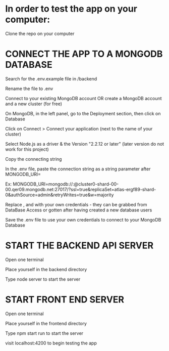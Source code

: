 # In order to test the app on your computer:
Clone the repo on your computer


# CONNECT THE APP TO A MONGODB DATABASE
Search for the .env.example file in /backend

Rename the file to .env

Connect to your existing MongoDB account OR create a MongoDB account and a new cluster (for free)

On MongoDB, in the left panel, go to the Deployment section, then click on Database

Click on Connect > Connect your application (next to the name of your cluster)

Select Node.js as a driver & the Version "2.2.12 or later" (later version do not work for this project)

Copy the connecting string

In the .env file, paste the connection string as a string parameter after MONGODB_URI=

Ex: MONGODB_URI=mongodb://<username>:<password>@cluster0-shard-00-00.qer09.mongodb.net:27017/<databaseName>?ssl=true&replicaSet=atlas-ergf89-shard-0&authSource=admin&retryWrites=true&w=majority

Replace <username>, <password> and <databaseName> with your own credentials - they can be grabbed from DataBase Access or gotten after having created a new database users

Save the .env file to use your own credentials to connect to your MongoDB Database



# START THE BACKEND API SERVER
Open one terminal 

Place yourself in the backend directory

Type node server to start the server



# START FRONT END SERVER
Open one terminal 

Place yourself in the frontend directory

Type npm start run to start the server

visit localhost:4200 to begin testing the app

